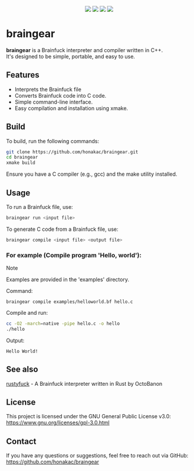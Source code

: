 <p align="center">
<img src="https://img.shields.io/github/contributors/honakac/braingear.svg">
<img src="https://img.shields.io/github/forks/honakac/braingear.svg">
<img src="https://img.shields.io/github/stars/honakac/braingear.svg">
<img src="https://img.shields.io/github/issues/honakac/braingear.svg">
<br/>

# braingear
**braingear** is a Brainfuck interpreter and compiler written in C++. <br> It's designed to be simple, portable, and easy to use.

## Features
* Interprets the Brainfuck file
* Converts Brainfuck code into C code.
* Simple command-line interface.
* Easy compilation and installation using xmake.
## Build
To build, run the following commands:

```bash
git clone https://github.com/honakac/braingear.git
cd braingear
xmake build
```

Ensure you have a C compiler (e.g., gcc) and the make utility installed.

## Usage
To run a Brainfuck file, use:

```bash
braingear run <input file>
```

To generate C code from a Brainfuck file, use:

```bash
braingear compile <input file> <output file>
```

### For example (Compile program 'Hello, world'):

> [!NOTE]
> Examples are provided in the 'examples' directory.

Command:

```
braingear compile examples/helloworld.bf hello.c
```

Compile and run:

```bash
cc -O2 -march=native -pipe hello.c -o hello
./hello
```

Output:

```
Hello World!
```

## See also

[rustyfuck](https://github.com/OctoBanon-Main/rustyfuck) - A Brainfuck interpreter written in Rust by OctoBanon

## License
This project is licensed under the GNU General Public License v3.0: https://www.gnu.org/licenses/gpl-3.0.html

## Contact
If you have any questions or suggestions, feel free to reach out via GitHub: https://github.com/honakac/braingear
